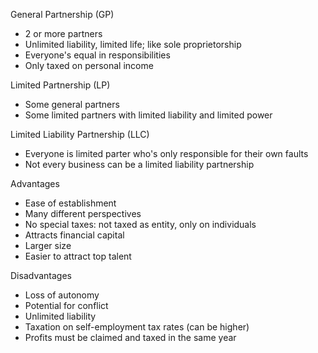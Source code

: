 
General Partnership (GP)
- 2 or more partners
- Unlimited liability, limited life; like sole proprietorship
- Everyone's equal in responsibilities 
- Only taxed on personal income

Limited Partnership (LP)
- Some general partners
- Some limited partners with limited liability and limited power

Limited Liability Partnership (LLC)
- Everyone is limited parter who's only responsible for their own faults
- Not every business can be a limited liability partnership



Advantages
- Ease of establishment
- Many different perspectives
- No special taxes: not taxed as entity, only on individuals
- Attracts financial capital
- Larger size
- Easier to attract top talent

Disadvantages
- Loss of autonomy
- Potential for conflict
- Unlimited liability
- Taxation on self-employment tax rates (can be higher)
- Profits must be claimed and taxed in the same year


